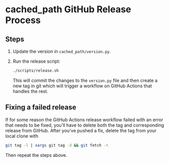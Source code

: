 # cached_path GitHub Release Process

## Steps

1. Update the version in `cached_path/version.py`.

2. Run the release script:

    ```bash
    ./scripts/release.sh
    ```

    This will commit the changes to the `version.py` file and then create a new tag in git
    which will trigger a workflow on GitHub Actions that handles the rest.

## Fixing a failed release

If for some reason the GitHub Actions release workflow failed with an error that needs to be fixed, you'll have to delete both the tag and corresponding release from GitHub. After you've pushed a fix, delete the tag from your local clone with

```bash
git tag -l | xargs git tag -d && git fetch -t
```

Then repeat the steps above.
